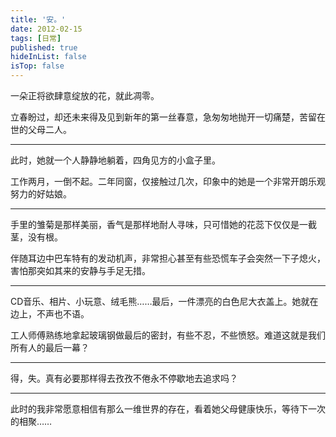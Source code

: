 ```yaml
---
title: '安。'
date: 2012-02-15 
tags: [日常]
published: true
hideInList: false
isTop: false
---
```


一朵正将欲肆意绽放的花，就此凋零。

立春盼过，却还未来得及见到新年的第一丝春意，急匆匆地抛开一切痛楚，苦留在世的父母二人。

---

此时，她就一个人静静地躺着，四角见方的小盒子里。

工作两月，一倒不起。二年同窗，仅接触过几次，印象中的她是一个非常开朗乐观努力的好姑娘。

---

手里的雏菊是那样美丽，香气是那样地耐人寻味，只可惜她的花蕊下仅仅是一截茎，没有根。

伴随耳边中巴车特有的发动机声，非常担心甚至有些恐慌车子会突然一下子熄火，害怕那突如其来的安静与手足无措。

<!--more-->

---

CD音乐、相片、小玩意、绒毛熊……最后，一件漂亮的白色尼大衣盖上。她就在边上，不声也不语。

工人师傅熟练地拿起玻璃钢做最后的密封，有些不忍，不些愤怒。难道这就是我们所有人的最后一幕？

---

得，失。真有必要那样得去孜孜不倦永不停歇地去追求吗？

---

此时的我非常愿意相信有那么一维世界的存在，看着她父母健康快乐，等待下一次的相聚……